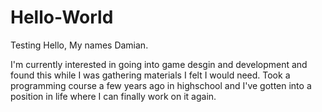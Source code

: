 # Hello-World
Testing
Hello, My names Damian. 

I'm currently interested in going into game desgin and development and found this while I was gathering materials I felt I would need.
Took a programming course a few years ago in highschool and I've gotten into a position in life where I can finally work on it again.
